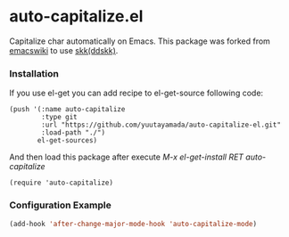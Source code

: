 # auto-capitalize.el

Capitalize char automatically on Emacs.
This package was forked from [emacswiki](http://www.emacswiki.org/emacs/auto-capitalize.el) to use [skk(ddskk)](http://openlab.ring.gr.jp/skk/ddskk.html).

### Installation

If you use el-get you can add recipe to el-get-source following code:

    (push '(:name auto-capitalize
            :type git
            :url "https://github.com/yuutayamada/auto-capitalize-el.git"
            :load-path "./")
           el-get-sources)

And then load this package after execute *M-x el-get-install RET auto-capitalize* 

    (require 'auto-capitalize)

### Configuration Example

```lisp
(add-hook 'after-change-major-mode-hook 'auto-capitalize-mode)
```
